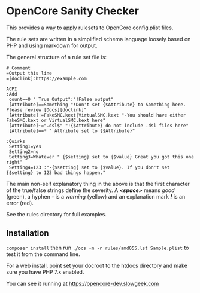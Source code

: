 # OpenCore Sanity Checker
This provides a way to apply rulesets to OpenCore config.plist files.

The rule sets are written in a simplified schema language loosely based on PHP
and using markdown for output.

The general structure of a rule set file is:

```
# Comment
=Output this line
=[doclink]:https://example.com

ACPI
:Add
 count==0 " True Output":"!False output"
 [Attribute]==Something "!Don't set {$Attribute} to Something here. Please review [Docs][doclink]"
 [Attribute]!=FakeSMC.kext|VirtualSMC.kext "-You should have either FakeSMC.kext or VirtualSMC.kext here"
 [Attribute]~=".dsl$" "!{$Attribute} do not include .dsl files here"
 [Attribute]==* " Attribute set to {$Attribute}"

:Quirks
 Setting1=yes
 Setting2=no
 Setting3=Whatever " {$setting} set to {$value} Great you got this one right"
 Setting4=123 :"-{$setting{ set to {$value}. If you don't set {$setting} to 123 bad things happen."
```

The main non-self explanatory thing in the above is that the first character of the true/false strings
define the severity. A ***\<space\>*** means *good* (green), a hyphen ***-*** is a *warning* (yellow) and an
explanation mark ***!*** is an error (red).

See the rules directory for full examples.

## Installation

`composer install` then run `./ocs -m -r rules/amd055.lst Sample.plist` to test it from the command line.

For a web install, point set your docroot to the htdocs directory and make sure you have PHP 7.x enabled.

You can see it running at https://opencore-dev.slowgeek.com
